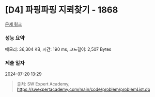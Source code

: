 # [D4] 파핑파핑 지뢰찾기 - 1868 

[문제 링크](https://swexpertacademy.com/main/code/problem/problemDetail.do?contestProbId=AV5LwsHaD1MDFAXc) 

### 성능 요약

메모리: 36,304 KB, 시간: 190 ms, 코드길이: 2,507 Bytes

### 제출 일자

2024-07-20 13:29



> 출처: SW Expert Academy, https://swexpertacademy.com/main/code/problem/problemList.do